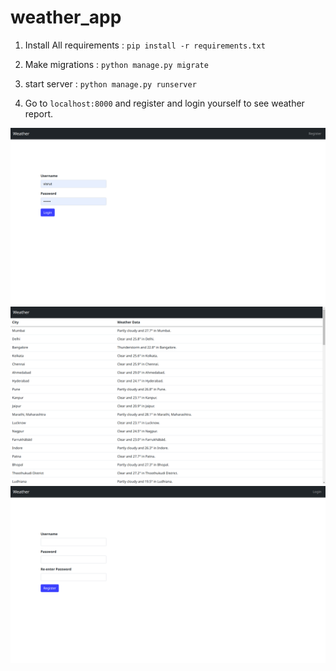# weather_app

1. Install All requirements : `pip install -r requirements.txt`

2. Make migrations : `python manage.py migrate`

3. start server : `python manage.py runserver`

4. Go to `localhost:8000` and register and login yourself to see weather report.

<img src="./.photos/pic1.png">
<img src="./.photos/pic2.png">
<img src="./.photos/pic3.png">
